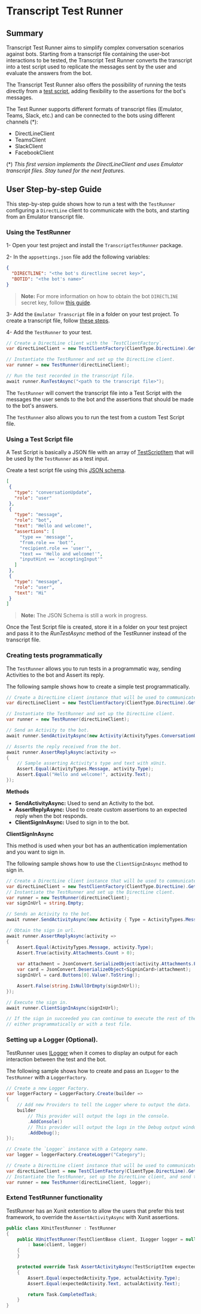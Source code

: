 # Transcript Test Runner

## Summary

Transcript Test Runner aims to simplify complex conversation scenarios against bots.
Starting from a transcript file containing the user-bot interactions to be tested, the Transcript Test Runner converts the transcript into a test script used to replicate the messages sent by the user and evaluate the answers from the bot.

The Transcript Test Runner also offers the possibility of running the tests directly from a [test script](testscript.schema), adding flexibility to the assertions for the bot's messages.

The Test Runner supports different formats of transcript files (Emulator, Teams, Slack, etc.) and
can be connected to the bots using different channels (*):
- DirectLineClient
- TeamsClient
- SlackClient
- FacebookClient

(*) _This first version implements the DirectLineClient and uses Emulator transcript files. Stay tuned for the next features._

## User Step-by-step Guide
This step-by-step guide shows how to run a test with the `TestRunner` configuring a `DirectLine` client to communicate with the bots, and starting from an Emulator transcript file.

### Using the TestRunner
1- Open your test project and install the `TranscriptTestRunner` package.

2- In the `appsettings.json` file add the following variables:
```json
{
  "DIRECTLINE": "<the bot's directline secret key>",
  "BOTID": "<the bot's name>"
}
```

> **Note:** For more information on how to obtain the bot `DIRECTLINE` secret key, follow [this guide](https://docs.microsoft.com/en-us/azure/bot-service/bot-service-channel-connect-directline).

3- Add the `Emulator Transcript` file in a folder on your test project. To create a transcript file, follow [these steps](https://docs.microsoft.com/en-us/azure/bot-service/bot-builder-debug-transcript?view=azure-bot-service-4.0#creatingstoring-a-bot-transcript-file).

4- Add the `TestRunner` to your test.

```csharp
// Create a DirectLine client with the `TestClientFactory`.
var directLineClient = new TestClientFactory(ClientType.DirectLine).GetTestClient();

// Instantiate the TestRunner and set up the DirectLine client.
var runner = new TestRunner(directLineClient);

// Run the test recorded in the transcript file.
await runner.RunTestAsync("<path to the transcript file>");
```
The `TestRunner` will convert the transcript file into a Test Script with the messages the user sends to the bot and the assertions that should be made to the bot's answers.

The `TestRunner` also allows you to run the test from a custom Test Script file.

### Using a Test Script file
A Test Script is basically a JSON file with an array of [TestScriptItem](TestScriptItem.cs) that will be used by the `TestRunner` as a test input.

Create a test script file using this [JSON schema](testscript.schema).
```json
[
 {
   "type": "conversationUpdate",
   "role": "user"
 },
 {
   "type": "message",
   "role": "bot",
   "text": "Hello and welcome!",
   "assertions": [
     "type == 'message'",
     "from.role == 'bot'",
     "recipient.role == 'user'",
     "text == 'Hello and welcome!'",
     "inputHint == 'acceptingInput'"
   ]
 },
 {
   "type": "message",
   "role": "user",
   "text": "Hi"
 }
]
```
> **Note:** The JSON Schema is still a work in progress.

Once the Test Script file is created, store it in a folder on your test project and pass it to the _RunTestAsync_ method of the TestRunner instead of the transcript file.

### Creating tests programmatically
The `TestRunner` allows you to run tests in a programmatic way, sending Activities to the bot and Assert its reply.

The following sample shows how to create a simple test programmatically.

```csharp
// Create a DirectLine client instance that will be used to communicate with your bot.
var directLineClient = new TestClientFactory(ClientType.DirectLine).GetTestClient();

// Instantiate the TestRunner and set up the DirectLine client.
var runner = new TestRunner(directLineClient);

// Send an Activity to the bot.
await runner.SendActivityAsync(new Activity(ActivityTypes.ConversationUpdate));

// Asserts the reply received from the bot.
await runner.AssertReplyAsync(activity =>
{
    // Sample asserting Activity's type and text with xUnit.
    Assert.Equal(ActivityTypes.Message, activity.Type);
    Assert.Equal("Hello and welcome!", activity.Text);
});
```

**Methods**
- **SendActivityAsync:** Used to send an Activity to the bot.
- **AssertReplyAsync:** Used to create custom assertions to an expected reply when the bot responds.
- **ClientSignInAsync:** Used to sign in to the bot.

**ClientSignInAsync**

This method is used when your bot has an authentication implementation and you want to sign in.

The following sample shows how to use the `ClientSignInAsync` method to sign in.

```csharp
// Create a DirectLine client instance that will be used to communicate with your bot.
var directLineClient = new TestClientFactory(ClientType.DirectLine).GetTestClient();
// Instantiate the TestRunner and set up the DirectLine client.
var runner = new TestRunner(directLineClient);
var signInUrl = string.Empty;

// Sends an Activity to the bot.
await runner.SendActivityAsync(new Activity { Type = ActivityTypes.Message, Text = "auth" });

// Obtain the sign in url.
await runner.AssertReplyAsync(activity =>
{
    Assert.Equal(ActivityTypes.Message, activity.Type);
    Assert.True(activity.Attachments.Count > 0);
    
    var attachment = JsonConvert.SerializeObject(activity.Attachments.FirstOrDefault().Content);
    var card = JsonConvert.DeserializeObject<SigninCard>(attachment);
    signInUrl = card.Buttons[0].Value?.ToString();

    Assert.False(string.IsNullOrEmpty(signInUrl));
});

// Execute the sign in.
await runner.ClientSignInAsync(signInUrl);

// If the sign in succeeded you can continue to execute the rest of the conversation
// either programmatically or with a test file.
```

### Setting up a Logger (Optional).
TestRunner uses [ILogger](https://docs.microsoft.com/en-us/dotnet/api/microsoft.extensions.logging.ilogger) when it comes to display an output for each interaction between the test and the bot.

The following sample shows how to create and pass an `ILogger` to the `TestRunner` with a `LoggerFactory`.

```csharp
// Create a new Logger Factory.
var loggerFactory = LoggerFactory.Create(builder =>
{
    // Add new Providers to tell the Logger where to output the data.
    builder
        // This provider will output the logs in the console.
        .AddConsole()
        // This provider will output the logs in the Debug output window.
        .AddDebug();
});

// Create the `Logger` instance with a Category name.
var logger = loggerFactory.CreateLogger("Category");

// Create a DirectLine client instance that will be used to communicate with your bot.
var directLineClient = new TestClientFactory(ClientType.DirectLine).GetTestClient();
// Instantiate the TestRunner, set up the DirectLine client, and send the created `Logger`.
var runner = new TestRunner(directLineClient, logger);
```

### Extend TestRunner functionality
TestRunner has an Xunit extention to allow the users that prefer this test framework, to override the `AssertActivityAsync` with Xunit assertions.

```csharp
public class XUnitTestRunner : TestRunner
{
    public XUnitTestRunner(TestClientBase client, ILogger logger = null)
        : base(client, logger)
    {
    }

    protected override Task AssertActivityAsync(TestScriptItem expectedActivity, Activity actualActivity, CancellationToken cancellationToken = default)
    {
        Assert.Equal(expectedActivity.Type, actualActivity.Type);
        Assert.Equal(expectedActivity.Text, actualActivity.Text);

        return Task.CompletedTask;
    }
}
```

